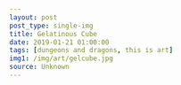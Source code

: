 ```yaml
---
layout: post
post_type: single-img
title: Gelatinous Cube
date: 2019-01-21 01:00:00
tags: [dungeons and dragons, this is art]
img1: /img/art/gelcube.jpg
source: Unknown
---
```

